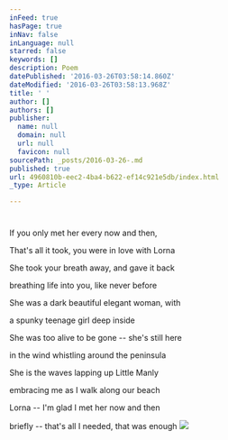 ```yaml
---
inFeed: true
hasPage: true
inNav: false
inLanguage: null
starred: false
keywords: []
description: Poem
datePublished: '2016-03-26T03:58:14.860Z'
dateModified: '2016-03-26T03:58:13.968Z'
title: ' '
author: []
authors: []
publisher:
  name: null
  domain: null
  url: null
  favicon: null
sourcePath: _posts/2016-03-26-.md
published: true
url: 4960810b-eec2-4ba4-b622-ef14c921e5db/index.html
_type: Article

---
```

# 

If you only met her every now and then,

That's all it took, you were in love with Lorna

She took your breath away, and gave it back

breathing life into you, like never before

She was a dark beautiful elegant woman, with

a spunky teenage girl deep inside 

She was too alive to be gone -- she's still here 

in the wind whistling around the peninsula

She is the waves lapping up Little Manly

embracing me as I walk along our beach 

Lorna -- I'm glad I met her now and then

briefly -- that's all I needed, that was enough
![](https://the-grid-user-content.s3-us-west-2.amazonaws.com/d291031c-f7c2-4cb9-82f9-631ed2f25092.jpg)